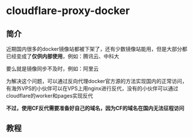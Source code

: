﻿# cloudflare-proxy-docker

## 简介

近期国内很多的docker镜像站都被下架了，还有少数镜像站能用，但是大部分都已经变成了**仅供内部使用**，例如：腾讯云、中科大

要么就是镜像同步不及时，例如：阿里云

为解决这个问题，可以通过反向代理docker官方源的方法实现国内的正常访问，有海外VPS的小伙伴可以在VPS上用nginx进行反代，没有的小伙伴可以通过cloudflare的worker和pages实现反代

**不过，使用CF反代需要准备好自己的域名，因为CF的域名在国内无法征程访问**
 
## 教程
